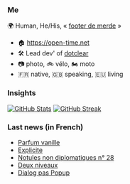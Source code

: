 ### Me

🌍 Human, He/His, « [footer de merde](https://open-time.net/post/2013/07/17/La-veritable-histoire-du-Footer-de-merde-) » 
* 🏠 https://open-time.net 
* 🛠️ Lead dev' of [dotclear](https://git.dotclear.org/dev/dotclear)
* 📷 photo, 🚲 vélo, 🏍️ moto 
* 🇫🇷 native, 🇬🇧 speaking, 🇪🇺 living

### Insights

[![GitHub Stats](https://github-readme-stats-sigma-five.vercel.app/api?username=franck-paul)](https://github.com/franck-paul)
[![GitHub Streak](https://github-readme-streak-stats.herokuapp.com?user=franck-paul)](https://git.io/streak-stats)

### Last news (in French)

<!-- BLOG-POST-LIST:START -->
- [Parfum vanille](https://open-time.net/post/2023/12/22/Parfum-vanille)
- [Explicite](https://open-time.net/post/2023/12/21/Explicite)
- [Notules non diplomatiques n° 28](https://open-time.net/post/2023/12/20/Notules-non-diplomatiques-n-28)
- [Deux niveaux](https://open-time.net/post/2023/12/19/Deux-niveaux)
- [Dialog pas Popup](https://open-time.net/post/2023/12/18/Dialog-pas-Popup)
<!-- BLOG-POST-LIST:END -->
